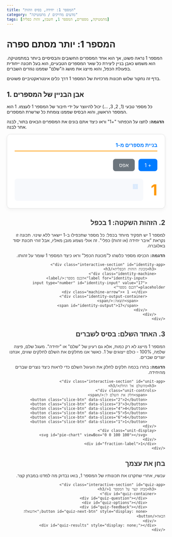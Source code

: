 ```yaml
---
title: "המספר 1: יחידה, בסיס וזהות"
category: "מדעים מדויקים / מתמטיקה"
tags: [מתמטיקה, מספרים, המספר 1, חשבון, זהות כפלית]
---
```


# המספר 1: יותר מסתם ספרה

המספר 1 נראה פשוט, אך הוא אחד המספרים החשובים והבסיסיים ביותר במתמטיקה. הוא משמש כאבן בניין ליצירת כל שאר המספרים הטבעיים, הוא בעל תכונה ייחודית בפעולת הכפל, והוא מייצג את מושג ה"שלם" שממנו נגזרים השברים.

בדף זה נחקור שלוש תכונות מרכזיות של המספר 1 דרך כלים אינטראקטיביים פשוטים.

## 1. אבן הבניין של המספרים

כל מספר טבעי (1, 2, 3, ...) יכול להיווצר על ידי חיבור של המספר 1 לעצמו. 1 הוא המספר הראשון, והוא הבסיס שממנו צומחת כל שרשרת המספרים.

**הדגמה:** לחצו על הכפתור "+1" וראו כיצד אתם בונים את המספרים הבאים בתור, לבנה אחר לבנה.

<div id="number-one-app-container">
    <div class="interactive-section" id="builder-app">
        <h3>בניית מספרים מ-1</h3>
        <div class="builder-controls">
            <button id="add-one-btn" aria-label="הוסף 1">+ 1</button>
            <button id="reset-builder-btn" aria-label="אפס">אפס</button>
        </div>
        <div class="builder-display">
            <div class="current-number-display">
                <span id="number-display">1</span>
            </div>
            <div id="blocks-container">
                <div class="block">1</div>
            </div>
        </div>
    </div>

## 2. הזהות השקטה: 1 בכפל

למספר 1 יש תפקיד מיוחד בכפל: כל מספר שתכפילו ב-1 יישאר ללא שינוי. תכונה זו נקראת "איבר יחידה (או זהות) כפלי". זה אולי נשמע מובן מאליו, אבל זוהי תכונת יסוד באלגברה.

**הדגמה:** הכניסו מספר כלשהו ל"מכונת הכפל" וראו כיצד המספר 1 שומר על זהותו.

    <div class="interactive-section" id="identity-app">
        <h3>מכונת הזהות הכפלית</h3>
        <div class="identity-machine">
            <label for="identity-input">הכנס מספר:</label>
            <input type="number" id="identity-input" value="17" placeholder="הכנס מספר">
            <div class="machine-arrow">× 1 ➔</div>
            <div class="identity-output-container">
                <span>תוצאה:</span>
                <span id="identity-output">17</span>
            </div>
        </div>
    </div>

## 3. האחד השלם: בסיס לשברים

המספר 1 מייצג לא רק כמות, אלא גם רעיון של "שלם" או "יחידה". מעגל שלם, פיצה שלמה, 100% - כולם ייצוגים של 1. כאשר אנו מחלקים את השלם לחלקים שווים, אנחנו יוצרים שברים.

**הדגמה:** בחרו בכמה חלקים לחלק את העיגול השלם כדי לראות כיצד נוצרים שברים מהיחידה.

    <div class="interactive-section" id="unit-app">
        <h3>מהשלם אל החלק</h3>
        <div class="unit-controls">
            <span>חלק את השלם ל:</span>
            <button class="slice-btn" data-slices="2">2</button>
            <button class="slice-btn" data-slices="3">3</button>
            <button class="slice-btn" data-slices="4">4</button>
            <button class="slice-btn" data-slices="5">5</button>
            <button class="slice-btn" data-slices="6">6</button>
            <button class="slice-btn" data-slices="1">1</button>
        </div>
        <div class="unit-display">
            <svg id="pie-chart" viewBox="0 0 100 100"></svg>
        </div>
        <div id="fraction-label">1</div>
    </div>

## בחן את עצמך

עכשיו, אחרי שחקרנו את תכונותיו של המספר 1, בואו נבדוק מה למדנו במבחן קצר.

    <div class="interactive-section" id="quiz-app">
        <h3>מבחן קצר על המספר 1</h3>
        <div id="quiz-container">
            <div id="quiz-question"></div>
            <div id="quiz-options"></div>
            <div id="quiz-feedback"></div>
            <button id="quiz-next-btn" style="display: none;">השאלה הבאה</button>
        </div>
        <div id="quiz-results" style="display: none;"></div>
    </div>
</div>

<style>
    :root {
        --primary-bg: #f7f9fc;
        --secondary-bg: #ffffff;
        --text-color: #333;
        --primary-accent: #007bff;
        --secondary-accent: #ff9800;
        --success-color: #28a745;
        --danger-color: #dc3545;
        --border-color: #e0e0e0;
        --font-family: -apple-system, BlinkMacSystemFont, "Segoe UI", Roboto, "Helvetica Neue", Arial, sans-serif;
    }

    #number-one-app-container {
        font-family: var(--font-family);
        color: var(--text-color);
        direction: rtl;
        text-align: right;
    }

    .interactive-section {
        background-color: var(--secondary-bg);
        border: 1px solid var(--border-color);
        border-radius: 12px;
        padding: 1.5rem;
        margin-bottom: 2rem;
        box-shadow: 0 4px 12px rgba(0,0,0,0.05);
        overflow: hidden;
    }

    .interactive-section h3 {
        margin-top: 0;
        color: var(--primary-accent);
        border-bottom: 2px solid var(--secondary-accent);
        padding-bottom: 0.5rem;
        margin-bottom: 1.5rem;
    }
    
    button {
        font-family: inherit;
        font-size: 1rem;
        padding: 0.6rem 1.2rem;
        border-radius: 8px;
        border: none;
        cursor: pointer;
        transition: all 0.2s ease-in-out;
        background-color: var(--primary-accent);
        color: white;
    }

    button:hover {
        opacity: 0.85;
        transform: translateY(-2px);
    }
    
    button:disabled {
        background-color: #ccc;
        cursor: not-allowed;
        transform: none;
    }

    /* Builder App */
    .builder-controls {
        display: flex;
        gap: 0.75rem;
        margin-bottom: 1.5rem;
    }

    #reset-builder-btn {
        background-color: #6c757d;
    }

    .builder-display {
        display: flex;
        align-items: center;
        gap: 1.5rem;
        flex-wrap: wrap;
    }

    .current-number-display {
        font-size: 3rem;
        font-weight: bold;
        color: var(--secondary-accent);
    }
    
    #blocks-container {
        display: flex;
        flex-wrap: wrap;
        gap: 5px;
        flex: 1;
        background: var(--primary-bg);
        padding: 10px;
        border-radius: 8px;
        min-height: 50px;
    }

    .block {
        width: 30px;
        height: 30px;
        background-color: var(--primary-accent);
        color: white;
        display: flex;
        justify-content: center;
        align-items: center;
        border-radius: 4px;
        font-size: 0.8rem;
        animation: popIn 0.3s ease;
    }
    
    @keyframes popIn {
        from { transform: scale(0.5); opacity: 0; }
        to { transform: scale(1); opacity: 1; }
    }


    /* Identity App */
    .identity-machine {
        display: flex;
        flex-wrap: wrap;
        align-items: center;
        gap: 1rem;
    }

    #identity-input {
        padding: 0.6rem;
        border: 1px solid var(--border-color);
        border-radius: 8px;
        font-size: 1.2rem;
        width: 100px;
        text-align: center;
    }

    .machine-arrow {
        font-size: 1.5rem;
        font-weight: bold;
        color: var(--primary-accent);
    }

    .identity-output-container {
        display: flex;
        align-items: baseline;
        gap: 0.5rem;
        font-size: 1.2rem;
    }

    #identity-output {
        font-size: 1.8rem;
        font-weight: bold;
        color: var(--secondary-accent);
        min-width: 50px;
        text-align: center;
    }

    /* Unit App */
    .unit-controls {
        display: flex;
        flex-wrap: wrap;
        align-items: center;
        gap: 0.5rem;
        margin-bottom: 1.5rem;
    }

    .unit-controls .slice-btn {
        background-color: #6c757d;
        min-width: 40px;
    }
    
    .unit-controls .slice-btn.active {
        background-color: var(--secondary-accent);
        box-shadow: 0 0 0 3px rgba(255, 152, 0, 0.4);
    }

    .unit-display {
        width: 100%;
        max-width: 200px;
        margin: 0 auto;
    }

    #pie-chart path {
        transition: all 0.5s ease-in-out;
        stroke: white;
        stroke-width: 2px;
    }

    #fraction-label {
        text-align: center;
        font-size: 2rem;
        font-weight: bold;
        margin-top: 1rem;
        color: var(--primary-accent);
    }
    
    /* Quiz App */
    #quiz-question {
        font-size: 1.2rem;
        font-weight: 500;
        margin-bottom: 1.5rem;
    }
    #quiz-options {
        display: grid;
        grid-template-columns: 1fr;
        gap: 0.75rem;
    }
    .quiz-option {
        width: 100%;
        text-align: right;
        background-color: white;
        color: var(--primary-accent);
        border: 2px solid var(--primary-accent);
    }
    .quiz-option:not(:disabled):hover {
        background-color: #e6f2ff;
    }
    .quiz-option.correct {
        background-color: var(--success-color);
        border-color: var(--success-color);
        color: white;
    }
    .quiz-option.incorrect {
        background-color: var(--danger-color);
        border-color: var(--danger-color);
        color: white;
    }
    #quiz-feedback {
        margin-top: 1rem;
        font-weight: bold;
        min-height: 24px;
    }
    #quiz-next-btn {
        margin-top: 1rem;
        background-color: var(--secondary-accent);
    }
    #quiz-results {
        text-align: center;
        font-size: 1.5rem;
    }

    @media (min-width: 768px) {
        #quiz-options {
            grid-template-columns: 1fr 1fr;
        }
    }
</style>

<script>
document.addEventListener('DOMContentLoaded', () => {

    // --- App 1: Builder ---
    const addOneBtn = document.getElementById('add-one-btn');
    const resetBuilderBtn = document.getElementById('reset-builder-btn');
    const numberDisplay = document.getElementById('number-display');
    const blocksContainer = document.getElementById('blocks-container');

    let currentNumber = 1;

    const resetBuilder = () => {
        currentNumber = 1;
        numberDisplay.textContent = currentNumber;
        blocksContainer.innerHTML = '<div class="block">1</div>';
    };

    addOneBtn.addEventListener('click', () => {
        currentNumber++;
        numberDisplay.textContent = currentNumber;
        const newBlock = document.createElement('div');
        newBlock.classList.add('block');
        newBlock.textContent = '1';
        blocksContainer.appendChild(newBlock);
    });

    resetBuilderBtn.addEventListener('click', resetBuilder);

    // --- App 2: Identity Machine ---
    const identityInput = document.getElementById('identity-input');
    const identityOutput = document.getElementById('identity-output');

    identityInput.addEventListener('input', () => {
        const num = identityInput.value;
        identityOutput.textContent = num;
    });

    // --- App 3: Unit App (Pie Chart) ---
    const pieChart = document.getElementById('pie-chart');
    const unitControls = document.querySelector('.unit-controls');
    const fractionLabel = document.getElementById('fraction-label');
    const sliceButtons = document.querySelectorAll('.slice-btn');
    const colors = ['#007bff', '#ff9800', '#28a745', '#dc3545', '#6f42c1', '#20c997'];

    function createPieSlice(cx, cy, r, startAngle, endAngle, color) {
        const start = polarToCartesian(cx, cy, r, endAngle);
        const end = polarToCartesian(cx, cy, r, startAngle);
        
        const largeArcFlag = endAngle - startAngle <= 180 ? "0" : "1";

        const d = [
            "M", cx, cy, 
            "L", start.x, start.y, 
            "A", r, r, 0, largeArcFlag, 0, end.x, end.y,
            "Z"
        ].join(" ");

        const path = document.createElementNS("http://www.w3.org/2000/svg", "path");
        path.setAttribute("d", d);
        path.setAttribute("fill", color);
        return path;
    }

    function polarToCartesian(centerX, centerY, radius, angleInDegrees) {
        const angleInRadians = (angleInDegrees-90) * Math.PI / 180.0;
        return {
            x: centerX + (radius * Math.cos(angleInRadians)),
            y: centerY + (radius * Math.sin(angleInRadians))
        };
    }

    function drawPie(slices) {
        pieChart.innerHTML = '';
        if (slices === 1) {
            const circle = document.createElementNS("http://www.w3.org/2000/svg", "circle");
            circle.setAttribute("cx", 50);
            circle.setAttribute("cy", 50);
            circle.setAttribute("r", 48); // a bit smaller to show stroke
            circle.setAttribute("fill", colors[0]);
            pieChart.appendChild(circle);
            fractionLabel.textContent = '1';
            return;
        }

        const sliceAngle = 360 / slices;
        let currentAngle = 0;
        
        for (let i = 0; i < slices; i++) {
            const slice = createPieSlice(50, 50, 50, currentAngle, currentAngle + sliceAngle, colors[i % colors.length]);
            pieChart.appendChild(slice);
            currentAngle += sliceAngle;
        }
        fractionLabel.innerHTML = `<sup>1</sup>&frasl;<sub>${slices}</sub>`;
    }

    unitControls.addEventListener('click', (e) => {
        if (e.target.classList.contains('slice-btn')) {
            const numSlices = parseInt(e.target.dataset.slices, 10);
            drawPie(numSlices);
            
            sliceButtons.forEach(btn => btn.classList.remove('active'));
            e.target.classList.add('active');
        }
    });
    
    // Initial draw
    drawPie(1);
    document.querySelector('.slice-btn[data-slices="1"]').classList.add('active');


    // --- App 4: Quiz ---
    const quizData = [
        {
            question: "בפעולת הכפל, מה התפקיד של המספר 1?",
            options: ["הוא מכפיל כל מספר פי 2", "הוא משאיר כל מספר ללא שינוי", "הוא הופך כל מספר ל-0", "אין לו תפקיד מיוחד"],
            correctAnswer: "הוא משאיר כל מספר ללא שינוי"
        },
        {
            question: "איך נוצר המספר 4 בעזרת המספר 1?",
            options: ["1 + 3", "1 × 4", "1 + 1 + 1 + 1", "2 + 2"],
            correctAnswer: "1 + 1 + 1 + 1"
        },
        {
            question: "המספר 1 מייצג רעיון של...",
            options: ["חצי", "אינסוף", "שלם או יחידה", "כלום"],
            correctAnswer: "שלם או יחידה"
        },
        {
            question: "אם נכפיל 987 ב-1, מה תהיה התוצאה?",
            options: ["1", "988", "0", "987"],
            correctAnswer: "987"
        }
    ];

    const quizContainer = document.getElementById('quiz-container');
    const quizQuestionEl = document.getElementById('quiz-question');
    const quizOptionsEl = document.getElementById('quiz-options');
    const quizFeedbackEl = document.getElementById('quiz-feedback');
    const quizNextBtn = document.getElementById('quiz-next-btn');
    const quizResultsEl = document.getElementById('quiz-results');

    let currentQuestionIndex = 0;
    let score = 0;

    function loadQuiz() {
        if (currentQuestionIndex < quizData.length) {
            const currentQuestion = quizData[currentQuestionIndex];
            quizQuestionEl.textContent = currentQuestion.question;
            quizOptionsEl.innerHTML = '';
            
            currentQuestion.options.forEach(optionText => {
                const button = document.createElement('button');
                button.textContent = optionText;
                button.classList.add('quiz-option');
                quizOptionsEl.appendChild(button);
            });

            quizFeedbackEl.textContent = '';
            quizNextBtn.style.display = 'none';
        } else {
            showResults();
        }
    }

    function showResults() {
        quizContainer.style.display = 'none';
        quizResultsEl.style.display = 'block';
        quizResultsEl.innerHTML = `סיימת את המבחן!<br>הצלחת ב-${score} מתוך ${quizData.length} שאלות.`;
    }

    quizOptionsEl.addEventListener('click', e => {
        if (e.target.tagName === 'BUTTON') {
            const selectedAnswer = e.target.textContent;
            const correctAnswer = quizData[currentQuestionIndex].correctAnswer;

            const optionButtons = quizOptionsEl.querySelectorAll('.quiz-option');
            optionButtons.forEach(btn => {
                btn.disabled = true;
                if (btn.textContent === correctAnswer) {
                    btn.classList.add('correct');
                } else if (btn.textContent === selectedAnswer) {
                    btn.classList.add('incorrect');
                }
            });

            if (selectedAnswer === correctAnswer) {
                score++;
                quizFeedbackEl.textContent = "נכון!";
                quizFeedbackEl.style.color = 'var(--success-color)';
            } else {
                quizFeedbackEl.textContent = `טעות. התשובה הנכונה היא: ${correctAnswer}`;
                quizFeedbackEl.style.color = 'var(--danger-color)';
            }

            quizNextBtn.style.display = 'block';
        }
    });

    quizNextBtn.addEventListener('click', () => {
        currentQuestionIndex++;
        loadQuiz();
    });

    loadQuiz();
});
</script>